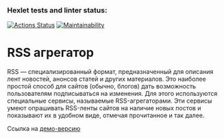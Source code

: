 ### Hexlet tests and linter status:

[![Actions Status](https://github.com/morningjacketup/frontend-project-11/workflows/hexlet-check/badge.svg)](https://github.com/morningjacketup/frontend-project-11/actions)
[![Maintainability](https://api.codeclimate.com/v1/badges/19676c93026a950b7445/maintainability)](https://codeclimate.com/github/morningjacketup/frontend-project-11/maintainability)

<h1>RSS агрегатор</h1>

RSS — специализированный формат, предназначенный для описания лент новостей, анонсов статей и других материалов. Это наиболее простой способ для сайтов (обычно, блогов) дать возможность пользователям подписываться на изменения. Для этого используются специальные сервисы, называемые RSS-агрегаторами. Эти сервисы умеют опрашивать RSS-ленты сайтов на наличие новых постов и показывают их в удобном виде, отмечая прочитанное и так далее.

Ссылка на <a href="https://frontend-project-11-59gd5xu6c-morningjacketup.vercel.app/">демо-версию</a> 
